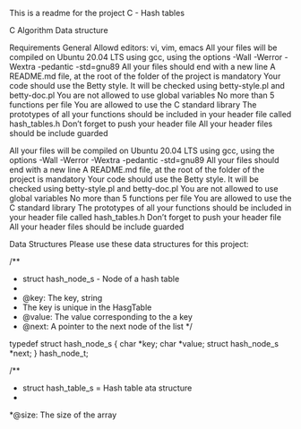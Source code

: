 This is a readme for the project C - Hash tables

C Algorithm Data structure

Requirements
General
Allowd editors:  vi, vim, emacs
All your files will be compiled on Ubuntu 20.04 LTS using gcc, using the options -Wall -Werror -Wextra -pedantic -std=gnu89
All your files should end with a new line
A README.md file, at the root of the folder of the project is mandatory
Your code should use the Betty style. It will be checked using betty-style.pl and betty-doc.pl
You are not allowed to use global variables
No more than 5 functions per file
You are allowed to use the C standard library
The prototypes of all your functions should be included in your header file called hash_tables.h
Don’t forget to push your header file
All your header files should be include guarded


All your files will be compiled on Ubuntu 20.04 LTS using gcc, using the options -Wall -Werror -Wextra -pedantic -std=gnu89
All your files should end with a new line
A README.md file, at the root of the folder of the project is mandatory
Your code should use the Betty style. It will be checked using betty-style.pl and betty-doc.pl
You are not allowed to use global variables
No more than 5 functions per file
You are allowed to use the C standard library
The prototypes of all your functions should be included in your header file called hash_tables.h
Don’t forget to push your header file
All your header files should be include guarded

Data Structures
Please use these data structures for this project:

/** 
* struct hash_node_s - Node of a hash table
* 
* @key: The key, string
* The key is unique in the HasgTable
* @value: The value corresponding to the a key
* @next: A pointer to the next node of the list
*/

typedef struct hash_node_s
{
   char *key;
   char *value;
   struct hash_node_s *next;
} hash_node_t;

/**
* struct hash_table_s = Hash table ata structure
*
*@size: The size of the  array 

